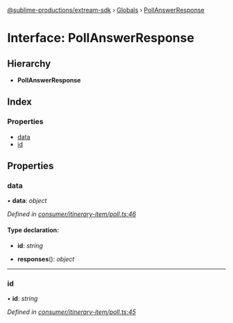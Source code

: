 [@sublime-productions/extream-sdk](../README.md) › [Globals](../globals.md) › [PollAnswerResponse](pollanswerresponse.md)

# Interface: PollAnswerResponse

## Hierarchy

* **PollAnswerResponse**

## Index

### Properties

* [data](pollanswerresponse.md#data)
* [id](pollanswerresponse.md#id)

## Properties

###  data

• **data**: *object*

*Defined in [consumer/itinerary-item/poll.ts:46](https://github.com/Extream-SaaS/ex-sdk/blob/dd0fa1a/src/consumer/itinerary-item/poll.ts#L46)*

#### Type declaration:

* **id**: *string*

* **responses**(): *object*

___

###  id

• **id**: *string*

*Defined in [consumer/itinerary-item/poll.ts:45](https://github.com/Extream-SaaS/ex-sdk/blob/dd0fa1a/src/consumer/itinerary-item/poll.ts#L45)*
